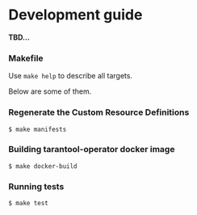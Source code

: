 # Development guide

**TBD...**

### Makefile 

Use `make help` to describe all targets.

Below are some of them.

### Regenerate the Custom Resource Definitions

```shell
$ make manifests
```

### Building tarantool-operator docker image

```shell
$ make docker-build
```

### Running tests

```shell
$ make test
```
